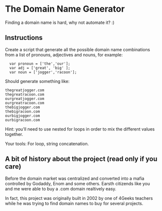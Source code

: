 # The Domain Name Generator

Finding a domain name is hard, why not automate it? :)

## Instructions

Create a script that generate all the possible domain name combinations
from a list of pronouns, adjectives and nouns, for example:

```
  var pronoun = ['the','our'];
  var adj = ['great', 'big' ];
  var noun = ['jogger','racoon'];
```

Should generate something like:

```
thegreatjogger.com
thegreatracoon.com
ourgreatjogger.com
ourgreatracoon.com
thebigjogger.com
thebigracoon.com
ourbigjogger.com
ourbigracoon.com
```

Hint: you'll need to use nested for loops in order to mix the different values together.

Your tools: For loop, string concatenation.

## A bit of history about the project (read only if you care)

Before the domain market was centralized and converted into a mafia 
controlled by Godaddy, Enom and some others. Earsth citizends like you and me 
were able to buy a .com domain realtively easy. 

In fact, this project was originally built in 2002 by one of 4Geeks teachers 
while he was trying to find domain names to buy for several projects.

